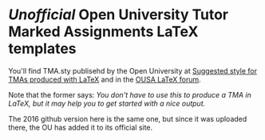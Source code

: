 # *Unofficial* Open University Tutor Marked Assignments LaTeX templates

You'll find TMA.sty publisehd by the Open University at [Suggested style for TMAs produced with LaTeX](https://learn2.open.ac.uk/course/view.php?id=206217&cmid=1363808#module-1363817) and in the [OUSA LaTeX forum](https://learn1.open.ac.uk/mod/forumng/discuss.php?d=5940). 

Note that the former says: *You don't have to use this to produce a TMA in LaTeX, but it may help you to get started with a nice output.*

The 2016 github version here is the same one, but since it was uploaded there, the OU has added it to its official site.

